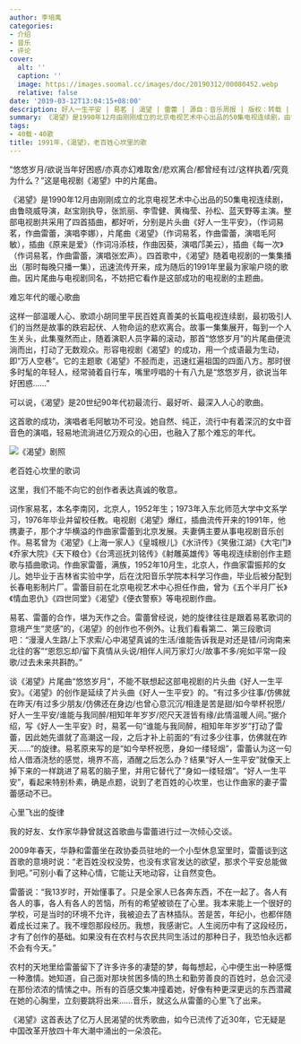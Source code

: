 ```yaml
---
author: 李培禹
categories:
- 介绍
- 音乐
- 评论
cover:
  alt: ''
  caption: ''
  image: https://images.soomal.cc/images/doc/20190312/00080452.webp
  relative: false
date: '2019-03-12T13:04:15+08:00'
description: 好人一生平安 | 易茗 | 渴望 | 雷蕾 | 源自：音乐周报 | 版权：转载 |  平均/总评分：10.00/40
summary: 《渴望》是1990年12月由刚刚成立的北京电视艺术中心出品的50集电视连续剧，由鲁晓威导演，赵宝刚执导，张凯丽、李雪健、黄梅莹、孙松、蓝天野等主演。整部电视剧共采用了四首插曲，都好听，分别是片头曲《好人一生平安》，片尾曲《渴望》，插曲《原来是爱》和《每一次》……
tags:
- 40载・40歌
title: 1991年，《渴望》，老百姓心坎里的歌
---
```


“悠悠岁月/欲说当年好困惑/亦真亦幻难取舍/悲欢离合/都曾经有过/这样执着/究竟为什么？”这是电视剧《渴望》中的片尾曲。

《渴望》是1990年12月由刚刚成立的北京电视艺术中心出品的50集电视连续剧，由鲁晓威导演，赵宝刚执导，张凯丽、李雪健、黄梅莹、孙松、蓝天野等主演。整部电视剧共采用了四首插曲，都好听，分别是片头曲《好人一生平安》，（作词易茗，作曲雷蕾，演唱李娜），片尾曲《渴望》（作词易茗，作曲雷蕾，演唱毛阿敏），插曲《原来是爱》（作词冯添枝，作曲因葵，演唱邝美云），插曲《每一次》（作词易茗，作曲雷蕾，演唱张宏声）。四首歌中，《渴望》随着电视剧的一集集播出（那时每晚只播一集），迅速流传开来，成为随后的1991年里最为家喻户晓的歌曲。因片尾曲与电视剧同名，不妨把它看作是这部成功的电视剧的主题曲。

难忘年代的暖心歌曲

这样一部温暖人心、歌颂小胡同里平民百姓真善美的长篇电视连续剧，最初吸引人们的当然是故事的跌宕起伏、人物命运的悲欢离合。故事一集集展开，每到一个人生关头，此集戛然而止，随着演职人员字幕的滚动，那首“悠悠岁月”的片尾曲便流淌而出，打动了无数观众。形容电视剧《渴望》的成功，用一个成语最为生动，即“万人空巷”。它的主题歌《渴望》不胫而走，迅速红遍祖国的四面八方。那时很多时髦的年轻人，经常骑着自行车，嘴里哼唱的十有八九是“悠悠岁月，欲说当年好困惑……”

可以说，《渴望》是20世纪90年代初最流行、最好听、最深入人心的歌曲。

这首歌的成功，演唱者毛阿敏功不可没。她自然、纯正，流行中有着深沉的女中音音色的演唱，轻易地流淌进亿万观众的心田，也融入了那个难忘的年代。

![《渴望》剧照](https://images.soomal.cc/images/doc/20190312/00080452.webp)





老百姓心坎里的歌词

这里，我们不能不向它的创作者表达真诚的敬意。

词作家易茗，本名李南冈，北京人，1952年生；1973年入东北师范大学中文系学习，1976年毕业并留校任教。电视剧《渴望》爆红，插曲流传开来的1991年，他携妻子，那个才华横溢的作曲家雷蕾到北京发展。夫妻俩主要从事电视剧音乐创作。易茗曾为《渴望》《上海一家人》《皇城根儿》《水浒传》《笑傲江湖》《大宅门》《乔家大院》《天下粮仓》《台湾巡抚刘铭传》《射雕英雄传》等电视连续剧创作主题歌与插曲歌词。作曲家雷蕾，满族，1952年10月生，北京人，作曲家雷振邦的女儿。她毕业于吉林省实验中学，后在沈阳音乐学院本科学习作曲，毕业后被分配到长春电影制片厂。雷蕾目前在北京电视艺术中心担任作曲，曾为《五个半月厂长》《情血恩仇》《四世同堂》《渴望》《便衣警察》等电视剧作曲。

易茗、雷蕾的合作，堪为天作之合。雷蕾曾经说，她的旋律往往是跟着易茗歌词的意境产生“灵感”的，《渴望》的创作也不例外。让我们看看第二、第三段歌词吧：“漫漫人生路/上下求索/心中渴望真诚的生活/谁能告诉我是对还是错/问询南来北往的客”“恩怨忘却/留下真情从头说/相伴人间万家灯火/故事不多/宛如平常一段歌/过去未来共斟酌。”

谈《渴望》片尾曲“悠悠岁月”，不能不联想起这部电视剧的片头曲《好人一生平安》。《渴望》的创作是延续了片头曲《好人一生平安》的。“有过多少往事/仿佛就在昨天/有过多少朋友/仿佛还在身边/也曾心意沉沉/相逢是苦是甜/如今举杯祝愿/好人一生平安/谁能与我同醉/相知年年岁岁/咫尺天涯皆有缘/此情温暖人间。”据介绍，写《好人一生平安》时，易茗一句“谁能与我同醉，相知年年岁岁”打动了雷蕾，因此她先谱就了高潮这一段，之后才补上前面的“有过多少往事，仿佛就在昨天……”的旋律。易茗原来写的是“如今举杯祝愿，身如一缕轻烟”，雷蕾认为这一句给人借酒浇愁的感觉，境界不高，酒醒之后怎么办？结果“好人一生平安”就像天上掉下来的一样跳进了易茗的脑子里，并用它替代了“身如一缕轻烟”。“好人一生平安”，看起来特别朴素，确是点题，说到了老百姓的心坎里，也让作曲家的妻子雷蕾感动不已。

心里飞出的旋律

我的好友、女作家华静曾就这首歌曲与雷蕾进行过一次倾心交谈。

2009年春天，华静和雷蕾坐在政协委员驻地的一个小型休息室里时，雷蕾谈到这首歌的意境时说：“老百姓没权没势，也没有求官发达的欲望，那求个平安总能做到吧。”可别小看了这种心情，它能让天地动容，让自然变色。

雷蕾说：“我13岁时，开始懂事了。只是全家人已各奔东西，不在一起了。各人有各人的事，各人有各人的苦恼，所有的希望被锁在了心里。我本来能上一个很好的学校，可是当时的环境不允许，我被迫去了吉林插队。苦是苦，年纪小，也都伴随着成长过来了。我不埋怨那段经历。我想，我感谢它。人生阅历中有了这段经历，才有了创作的基础。如果没有在农村与农民共同生活过的那种日子，我恐怕永远都不会有今天。”

农村的天地里给雷蕾留下了许多许多的凄楚的梦，每每想起，心中便生出一种感慨一种激情。她知道，自己面对那块贫困多情的热土和勤劳善良的百姓时，总会沉浸在那份浓浓的情愫之中。所有的百感交集冲撞着她，好像有种更深更远的东西潜藏在她的心胸里，立刻要跳将出来……音乐，就这么从雷蕾的心里飞了出来。

《渴望》这首表达了亿万人民渴望的优秀歌曲，如今已流传了近30年，它无疑是中国改革开放四十年大潮中涌出的一朵浪花。